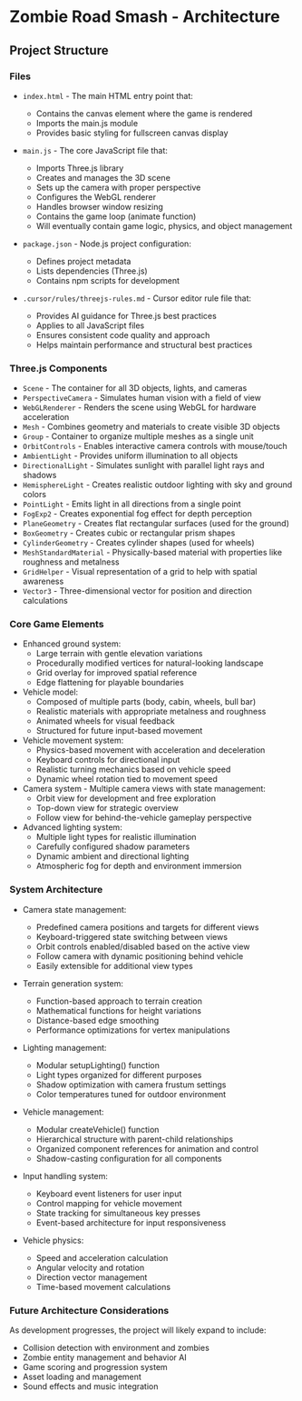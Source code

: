 # Zombie Road Smash - Architecture

## Project Structure

### Files

- `index.html` - The main HTML entry point that:
  - Contains the canvas element where the game is rendered
  - Imports the main.js module
  - Provides basic styling for fullscreen canvas display

- `main.js` - The core JavaScript file that:
  - Imports Three.js library
  - Creates and manages the 3D scene
  - Sets up the camera with proper perspective
  - Configures the WebGL renderer
  - Handles browser window resizing
  - Contains the game loop (animate function)
  - Will eventually contain game logic, physics, and object management

- `package.json` - Node.js project configuration:
  - Defines project metadata
  - Lists dependencies (Three.js)
  - Contains npm scripts for development

- `.cursor/rules/threejs-rules.md` - Cursor editor rule file that:
  - Provides AI guidance for Three.js best practices
  - Applies to all JavaScript files
  - Ensures consistent code quality and approach
  - Helps maintain performance and structural best practices

### Three.js Components

- `Scene` - The container for all 3D objects, lights, and cameras
- `PerspectiveCamera` - Simulates human vision with a field of view
- `WebGLRenderer` - Renders the scene using WebGL for hardware acceleration
- `Mesh` - Combines geometry and materials to create visible 3D objects
- `Group` - Container to organize multiple meshes as a single unit
- `OrbitControls` - Enables interactive camera controls with mouse/touch
- `AmbientLight` - Provides uniform illumination to all objects
- `DirectionalLight` - Simulates sunlight with parallel light rays and shadows
- `HemisphereLight` - Creates realistic outdoor lighting with sky and ground colors
- `PointLight` - Emits light in all directions from a single point
- `FogExp2` - Creates exponential fog effect for depth perception
- `PlaneGeometry` - Creates flat rectangular surfaces (used for the ground)
- `BoxGeometry` - Creates cubic or rectangular prism shapes
- `CylinderGeometry` - Creates cylinder shapes (used for wheels)
- `MeshStandardMaterial` - Physically-based material with properties like roughness and metalness
- `GridHelper` - Visual representation of a grid to help with spatial awareness
- `Vector3` - Three-dimensional vector for position and direction calculations

### Core Game Elements

- Enhanced ground system:
  - Large terrain with gentle elevation variations
  - Procedurally modified vertices for natural-looking landscape
  - Grid overlay for improved spatial reference
  - Edge flattening for playable boundaries
- Vehicle model:
  - Composed of multiple parts (body, cabin, wheels, bull bar)
  - Realistic materials with appropriate metalness and roughness
  - Animated wheels for visual feedback
  - Structured for future input-based movement
- Vehicle movement system:
  - Physics-based movement with acceleration and deceleration
  - Keyboard controls for directional input
  - Realistic turning mechanics based on vehicle speed
  - Dynamic wheel rotation tied to movement speed
- Camera system - Multiple camera views with state management:
  - Orbit view for development and free exploration
  - Top-down view for strategic overview
  - Follow view for behind-the-vehicle gameplay perspective
- Advanced lighting system:
  - Multiple light types for realistic illumination
  - Carefully configured shadow parameters
  - Dynamic ambient and directional lighting
  - Atmospheric fog for depth and environment immersion

### System Architecture

- Camera state management:
  - Predefined camera positions and targets for different views
  - Keyboard-triggered state switching between views
  - Orbit controls enabled/disabled based on the active view
  - Follow camera with dynamic positioning behind vehicle
  - Easily extensible for additional view types

- Terrain generation system:
  - Function-based approach to terrain creation
  - Mathematical functions for height variations
  - Distance-based edge smoothing
  - Performance optimizations for vertex manipulations

- Lighting management:
  - Modular setupLighting() function
  - Light types organized for different purposes
  - Shadow optimization with camera frustum settings
  - Color temperatures tuned for outdoor environment

- Vehicle management:
  - Modular createVehicle() function
  - Hierarchical structure with parent-child relationships
  - Organized component references for animation and control
  - Shadow-casting configuration for all components

- Input handling system:
  - Keyboard event listeners for user input
  - Control mapping for vehicle movement
  - State tracking for simultaneous key presses
  - Event-based architecture for input responsiveness

- Vehicle physics:
  - Speed and acceleration calculation
  - Angular velocity and rotation
  - Direction vector management
  - Time-based movement calculations

### Future Architecture Considerations

As development progresses, the project will likely expand to include:

- Collision detection with environment and zombies
- Zombie entity management and behavior AI
- Game scoring and progression system
- Asset loading and management
- Sound effects and music integration
